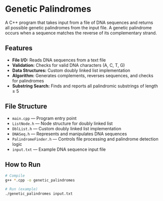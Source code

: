 # Genetic Palindromes

A C++ program that takes input from a file of DNA sequences and returns all possible genetic palindromes from the input file. A genetic palindrome occurs when a sequence matches the reverse of its complementary strand.

## Features
- **File I/O:** Reads DNA sequences from a text file
- **Validation:** Checks for valid DNA characters (A, C, T, G)
- **Data Structures:** Custom doubly linked list implementation
- **Algorithm:** Generates complements, reverses sequences, and checks for palindromes
- **Substring Search:** Finds and reports all palindromic substrings of length ≥ 5

## File Structure
- `main.cpp` — Program entry point
- `ListNode.h` — Node structure for doubly linked list
- `DblList.h` — Custom doubly linked list implementation
- `DNASeq.h` — Represents and manipulates DNA sequences
- `PalindromeFinder.h` — Controls file processing and palindrome detection logic
- `input.txt` — Example DNA sequence input file

## How to Run
```bash
# Compile
g++ *.cpp -o genetic_palindromes

# Run (example)
./genetic_palindromes input.txt
